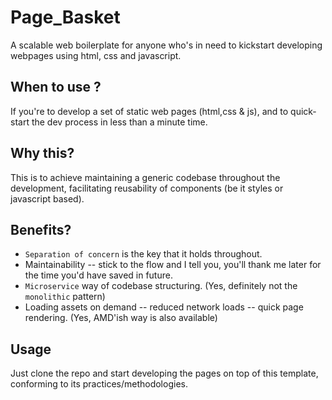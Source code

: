 # Page_Basket

A scalable web boilerplate for anyone who's in need to kickstart developing webpages using html, css and javascript. 

## When to use ?
If you're to develop a set of static web pages (html,css & js), and to quick-start the dev process in less than a minute time.

## Why this?

This is to achieve maintaining a generic codebase throughout the development, facilitating reusability of components (be it styles or javascript based).

## Benefits?

* `Separation of concern` is the key that it holds throughout.
* Maintainability -- stick to the flow and I tell you, you'll thank me later for the time you'd have saved in future.
* `Microservice` way of codebase structuring. (Yes, definitely not the `monolithic` pattern)
* Loading assets on demand -- reduced network loads -- quick page rendering. (Yes, AMD'ish way is also available)

## Usage

Just clone the repo and start developing the pages on top of this template, conforming to its practices/methodologies.